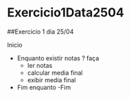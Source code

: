 # Exercicio1Data2504
##Exercicio 1 dia 25/04

Inicio 
 - Enquanto existir notas ? faça
   - ler notas 
   - calcular media final
   - exibir media final
 - Fim enquanto
-Fim
  
